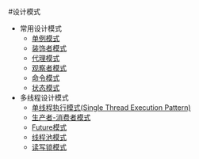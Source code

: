 ﻿#设计模式
* 常用设计模式
	* [单例模式](https://github.com/lsj9383/Pattern/blob/master/Normal/Singleton/SINGLETON-PATTERN.md)
	* [装饰者模式]()
	* [代理模式]()
	* [观察者模式](https://github.com/lsj9383/Pattern/blob/master/Normal/ObserverPattern/OBSERVER-PATTERN.md)
	* [命令模式](https://github.com/lsj9383/Pattern/blob/master/Normal/CommandPattern/COMMAND-PATTERN.md)
	* [状态模式](https://github.com/lsj9383/Pattern/blob/master/Normal/StatePattern/STATE-PATTERN.md)
* 多线程设计模式
	* [单线程执行模式(Single Thread Execution Pattern)](https://github.com/lsj9383/Pattern/blob/master/Thread/src/SingleThreadExeDemo/README.md)
	* [生产者-消费者模式]()
	* [Future模式]()
	* [线程池模式]()
	* [读写锁模式](https://github.com/lsj9383/Pattern/blob/master/Thread/src/ReadWriteLockDemo/README.md)
